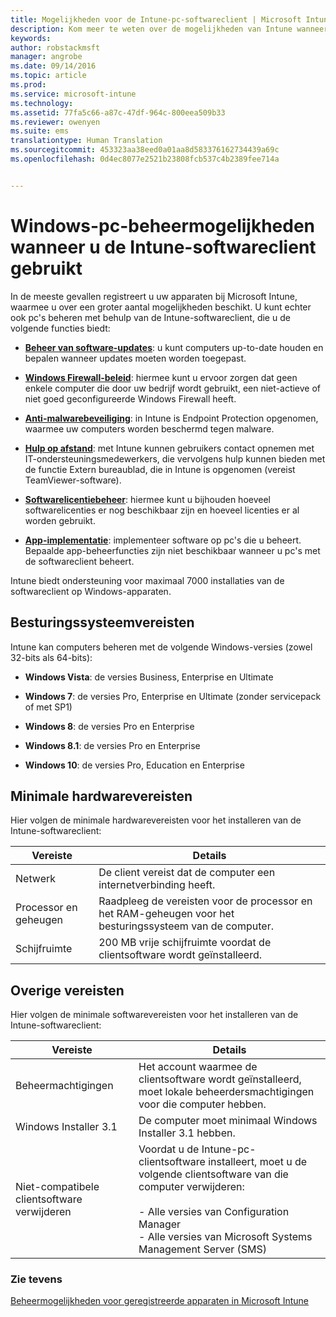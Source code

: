 ```yaml
---
title: Mogelijkheden voor de Intune-pc-softwareclient | Microsoft Intune
description: Kom meer te weten over de mogelijkheden van Intune wanneer u Windows-pc's beheert met de Intune-softwareclient.
keywords: 
author: robstackmsft
manager: angrobe
ms.date: 09/14/2016
ms.topic: article
ms.prod: 
ms.service: microsoft-intune
ms.technology: 
ms.assetid: 77fa5c66-a87c-47df-964c-800eea509b33
ms.reviewer: owenyen
ms.suite: ems
translationtype: Human Translation
ms.sourcegitcommit: 453323aa38eed0a01aa8d583376162734439a69c
ms.openlocfilehash: 0d4ec8077e2521b23808fcb537c4b2389fee714a


---
```


# Windows-pc-beheermogelijkheden wanneer u de Intune-softwareclient gebruikt
In de meeste gevallen registreert u uw apparaten bij Microsoft Intune, waarmee u over een groter aantal mogelijkheden beschikt. U kunt echter ook pc's beheren met behulp van de Intune-softwareclient, die u de volgende functies biedt:

-   **[Beheer van software-updates](/intune/deploy-use/keep-windows-pcs-up-to-date-with-software-updates-in-microsoft-intune)**: u kunt computers up-to-date houden en bepalen wanneer updates moeten worden toegepast.

-   **[Windows Firewall-beleid](/intune/deploy-use/help-protect-windows-pcs-using-windows-firewall-policies-in-microsoft-intune)**: hiermee kunt u ervoor zorgen dat geen enkele computer die door uw bedrijf wordt gebruikt, een niet-actieve of niet goed geconfigureerde Windows Firewall heeft.

-   **[Anti-malwarebeveiliging](/intune/deploy-use/help-secure-windows-pcs-with-endpoint-protection-for-microsoft-intune)**: in Intune is Endpoint Protection opgenomen, waarmee uw computers worden beschermd tegen malware.

-   **[Hulp op afstand](/intune/deploy-use/common-windows-pc-management-tasks-with-the-microsoft-intune-computer-client#request-and-provide-remote-assistance-to-windows-pcs-that-use-the-intune-client-software )**: met Intune kunnen gebruikers contact opnemen met IT-ondersteuningsmedewerkers, die vervolgens hulp kunnen bieden met de functie Extern bureaublad, die in Intune is opgenomen (vereist TeamViewer-software).

-   **[Softwarelicentiebeheer](/intune/deploy-use/manage-license-agreements-for-windows-pc-software-in-microsoft-intune)**: hiermee kunt u bijhouden hoeveel softwarelicenties er nog beschikbaar zijn en hoeveel licenties er al worden gebruikt.
-   **[App-implementatie](/intune/deploy-use/add-apps-for-windows-pcs-in-microsoft-intune)**: implementeer software op pc's die u beheert. Bepaalde app-beheerfuncties zijn niet beschikbaar wanneer u pc's met de softwareclient beheert.


Intune biedt ondersteuning voor maximaal 7000 installaties van de softwareclient op Windows-apparaten.

## Besturingssysteemvereisten
Intune kan computers beheren met de volgende Windows-versies (zowel 32-bits als 64-bits):


-   **Windows Vista**: de versies Business, Enterprise en Ultimate

-   **Windows 7**: de versies Pro, Enterprise en Ultimate (zonder servicepack of met SP1)

-   **Windows 8**: de versies Pro en Enterprise

-   **Windows 8.1**: de versies Pro en Enterprise

- **Windows 10**: de versies Pro, Education en Enterprise


## Minimale hardwarevereisten
Hier volgen de minimale hardwarevereisten voor het installeren van de Intune-softwareclient:

|Vereiste|Details|
|---------------|--------------------|
|Netwerk|De client vereist dat de computer een internetverbinding heeft.|
|Processor en geheugen|Raadpleeg de vereisten voor de processor en het RAM-geheugen voor het besturingssysteem van de computer.|
|Schijfruimte|200 MB vrije schijfruimte voordat de clientsoftware wordt geïnstalleerd.|

## Overige vereisten
Hier volgen de minimale softwarevereisten voor het installeren van de Intune-softwareclient:

|Vereiste|Details|
|---------------|--------------------|
|Beheermachtigingen|Het account waarmee de clientsoftware wordt geïnstalleerd, moet lokale beheerdersmachtigingen voor die computer hebben.|
|Windows Installer 3.1|De computer moet minimaal Windows Installer 3.1 hebben.|
|Niet-compatibele clientsoftware verwijderen|Voordat u de Intune-pc-clientsoftware installeert, moet u de volgende clientsoftware van die computer verwijderen:<br /><br />- Alle versies van Configuration Manager<br />- Alle versies van Microsoft Systems Management Server (SMS)|

### Zie tevens
[Beheermogelijkheden voor geregistreerde apparaten in Microsoft Intune](./mobile-device-management-capabilities-in-microsoft-intune.md)



<!--HONumber=Sep16_HO2-->


